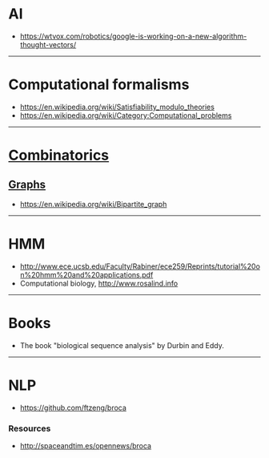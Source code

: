 
# AI
* https://wtvox.com/robotics/google-is-working-on-a-new-algorithm-thought-vectors/

----

# Computational formalisms
+ https://en.wikipedia.org/wiki/Satisfiability_modulo_theories
+ https://en.wikipedia.org/wiki/Category:Computational_problems

----

# [Combinatorics](https://en.wikipedia.org/wiki/Category:Combinatorics)
## [Graphs](https://en.wikipedia.org/wiki/Category:Graph_theory)
+ https://en.wikipedia.org/wiki/Bipartite_graph

----

# HMM 
+ http://www.ece.ucsb.edu/Faculty/Rabiner/ece259/Reprints/tutorial%20on%20hmm%20and%20applications.pdf
+ Computational biology, http://www.rosalind.info 

----

# Books
+ The book "biological sequence analysis" by Durbin and Eddy.

----

# NLP
+ https://github.com/ftzeng/broca

### Resources
+ http://spaceandtim.es/opennews/broca

